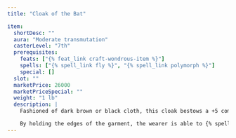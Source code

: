 ```yaml
---
title: "Cloak of the Bat"

item:
  shortDesc: ""
  aura: "Moderate transmutation"
  casterLevel: "7th"
  prerequisites:
    feats: ["{% feat_link craft-wondrous-item %}"]
    spells: ["{% spell_link fly %}", "{% spell_link polymorph %}"]
    special: []
  slot: ""
  marketPrice: 26000
  marketPriceSpecial: ""
  weight: "1 lb"
  description: |
    Fashioned of dark brown or black cloth, this cloak bestows a +5 competence bonus on {% skill_link hide %} checks. The wearer is also able to hang upside down from the ceiling, like a bat.

    By holding the edges of the garment, the wearer is able to {% spell_link fly %} as per the spell. If he desires, the wearer can actually polymorph himself into an ordinary bat and fly accordingly. (All possessions worn or carried are part of the transformation.) Flying, either with the cloak or in bat form, can be accomplished only in darkness (either under the night sky or in a lightless or near-lightless environment underground). Either of the flying powers is usable for up to 7 minutes at a time, but after a flight of any duration the cloak cannot bestow any flying power for a like period of time.
---
```

